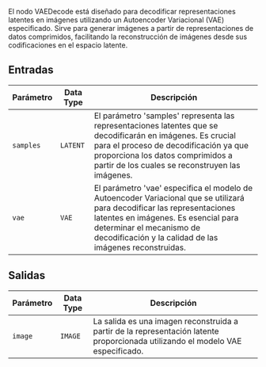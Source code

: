 
El nodo VAEDecode está diseñado para decodificar representaciones latentes en imágenes utilizando un Autoencoder Variacional (VAE) especificado. Sirve para generar imágenes a partir de representaciones de datos comprimidos, facilitando la reconstrucción de imágenes desde sus codificaciones en el espacio latente.

## Entradas

| Parámetro | Data Type | Descripción |
|-----------|-------------|-------------|
| `samples` | `LATENT`    | El parámetro 'samples' representa las representaciones latentes que se decodificarán en imágenes. Es crucial para el proceso de decodificación ya que proporciona los datos comprimidos a partir de los cuales se reconstruyen las imágenes. |
| `vae`     | `VAE`       | El parámetro 'vae' especifica el modelo de Autoencoder Variacional que se utilizará para decodificar las representaciones latentes en imágenes. Es esencial para determinar el mecanismo de decodificación y la calidad de las imágenes reconstruidas. |

## Salidas

| Parámetro | Data Type | Descripción |
|-----------|-------------|-------------|
| `image`   | `IMAGE`     | La salida es una imagen reconstruida a partir de la representación latente proporcionada utilizando el modelo VAE especificado. |
